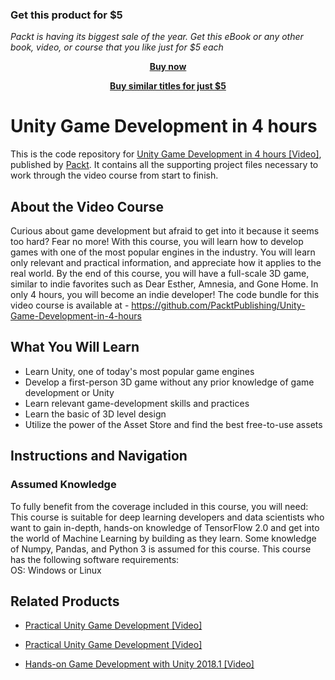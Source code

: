 
### Get this product for $5

<i>Packt is having its biggest sale of the year. Get this eBook or any other book, video, or course that you like just for $5 each</i>


<b><p align='center'>[Buy now](https://packt.link/9781838551520)</p></b>


<b><p align='center'>[Buy similar titles for just $5](https://subscription.packtpub.com/search)</p></b>


# Unity Game Development in 4 hours 
This is the code repository for [Unity Game Development in 4 hours [Video]](https://prod.packtpub.com/in/game-development/unity-game-development-4-hours-video), published by [Packt](https://www.packtpub.com/?utm_source=github). It contains all the supporting project files necessary to work through the video course from start to finish.
## About the Video Course
Curious about game development but afraid to get into it because it seems too hard? Fear no more! With this course, you will learn how to develop games with one of the most popular engines in the industry. You will learn only relevant and practical information, and appreciate how it applies to the real world. 
By the end of this course, you will have a full-scale 3D game, similar to indie favorites such as Dear Esther, Amnesia, and Gone Home. In only 4 hours, you will become an indie developer! 
The code bundle for this video course is available at - https://github.com/PacktPublishing/Unity-Game-Development-in-4-hours

<H2>What You Will Learn</H2>
<DIV class=book-info-will-learn-text>
<UL>
<LI> Learn Unity, one of today's most popular game engines	
<LI> Develop a first-person 3D game without any prior knowledge of game development or Unity
<LI> Learn relevant game-development skills and practices 
<LI> Learn the basic of 3D level design
<LI> Utilize the power of the Asset Store and find the best free-to-use assets </UL></DIV>

## Instructions and Navigation
### Assumed Knowledge
To fully benefit from the coverage included in this course, you will need:<br/>
This course is suitable for deep learning developers and data scientists who want to gain in-depth, hands-on knowledge of TensorFlow 2.0 and get into the world of Machine Learning by building as they learn. Some knowledge of Numpy, Pandas, and Python 3 is assumed for this course.
This course has the following software requirements:<br/>
OS: Windows or Linux<br/>





## Related Products
* [Practical Unity Game Development [Video]](https://prod.packtpub.com/in/game-development/practical-unity-game-development-video)

* [Practical Unity Game Development [Video]](https://prod.packtpub.com/in/game-development/practical-unity-game-development-video)

* [Hands-on Game Development with Unity 2018.1 [Video]](https://prod.packtpub.com/in/game-development/hands-game-development-unity-20181-video)
